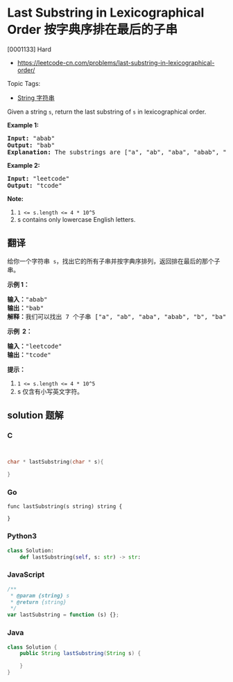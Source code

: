 # Last Substring in Lexicographical Order 按字典序排在最后的子串

[0001133] Hard

- https://leetcode-cn.com/problems/last-substring-in-lexicographical-order/

Topic Tags:

- [String 字符串](https://leetcode-cn.com/tag/string/)

Given a string `s`, return the last substring of `s` in lexicographical order.

**Example 1:**

<pre><strong>Input: </strong><span id="example-input-1-1">"abab"</span>
<strong>Output: </strong><span id="example-output-1">"bab"</span>
<strong>Explanation: </strong>The substrings are ["a", "ab", "aba", "abab", "b", "ba", "bab"]. The lexicographically maximum substring is "bab".
</pre>

**Example 2:**

<pre><strong>Input: </strong><span id="example-input-2-1">"leetcode"</span>
<strong>Output: </strong><span id="example-output-2">"tcode"</span>
</pre>

**Note:**

1.  `1 <= s.length <= 4 * 10^5`
2.  s contains only lowercase English letters.

## 翻译

给你一个字符串  `s`，找出它的所有子串并按字典序排列，返回排在最后的那个子串。

**示例 1：**

<pre><strong>输入：</strong>"abab"
<strong>输出：</strong>"bab"
<strong>解释：</strong>我们可以找出 7 个子串 ["a", "ab", "aba", "abab", "b", "ba", "bab"]。按字典序排在最后的子串是 "bab"。
</pre>

**示例  2：**

<pre><strong>输入：</strong>"leetcode"
<strong>输出：</strong>"tcode"
</pre>

**提示：**

1.  `1 <= s.length <= 4 * 10^5`
2.  s 仅含有小写英文字符。

## solution 题解

### C

```c


char * lastSubstring(char * s){

}


```

### Go

```golang
func lastSubstring(s string) string {

}
```

### Python3

```python
class Solution:
    def lastSubstring(self, s: str) -> str:

```

### JavaScript

```javascript
/**
 * @param {string} s
 * @return {string}
 */
var lastSubstring = function (s) {};
```

### Java

```java
class Solution {
    public String lastSubstring(String s) {

    }
}
```
